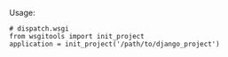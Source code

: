 Usage:

	# dispatch.wsgi
	from wsgitools import init_project
	application = init_project('/path/to/django_project')
